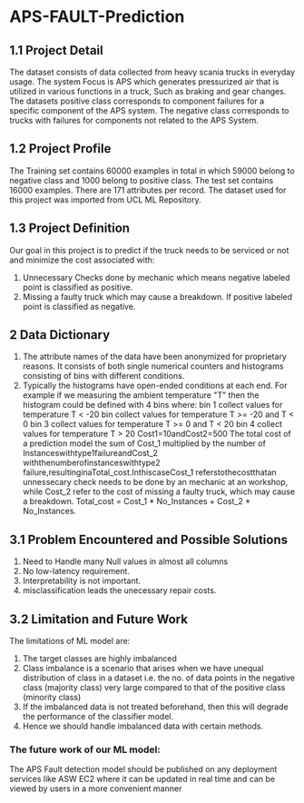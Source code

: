 # APS-FAULT-Prediction
## 1.1 Project Detail
The dataset consists of data collected from heavy scania trucks in everyday usage. The system Focus is APS which generates pressurized air that is utilized in various functions in a truck, Such as braking and gear changes. The datasets positive class corresponds to component failures for a specific component of the APS system. The negative class corresponds to trucks with failures for components not related to the APS System.

## 1.2 Project Profile
The Training set contains 60000 examples in total in which 59000 belong to negative class and 1000 belong to positive class. The test set contains 16000 examples. There are 171 attributes per record. The dataset used for this project was imported from UCL ML Repository.

## 1.3 Project Definition
Our goal in this project is to predict if the truck needs to be serviced or not and minimize the cost associated with:
1) Unnecessary Checks done by mechanic which means negative labeled point is classified
as positive.
2) Missing a faulty truck which may cause a breakdown. If positive labeled point is classified as negative.

## 2 Data Dictionary
1) The attribute names of the data have been anonymized for proprietary reasons. It consists of both single numerical counters and histograms consisting of bins with different conditions.
2) Typically the histograms have open-ended conditions at each
end. For example if we measuring the ambient temperature "T" then the histogram could be defined with 4 bins where: bin 1 collect values for temperature T < -20 bin collect values for temperature T >= -20 and T < 0 bin 3 collect values for temperature T >= 0 and T < 20 bin 4 collect values for temperature T > 20
 Cost1=10andCost2=500
The total cost of a prediction model the sum of Cost_1 multiplied by the number of Instanceswithtype1failureandCost_2 withthenumberofinstanceswithtype2 failure,resultinginaTotal_cost.InthiscaseCost_1 referstothecostthatan unnessecary check needs to be done by an mechanic at an workshop, while Cost_2 refer to the cost of missing a faulty truck, which may cause a breakdown. Total_cost = Cost_1 * No_Instances + Cost_2 * No_Instances.

## 3.1 Problem Encountered and Possible Solutions
1) Need to Handle many Null values in almost all columns
2) No low-latency requirement.
3) Interpretability is not important.
4) misclassification leads the unecessary repair costs.

## 3.2 Limitation and Future Work
The limitations of ML model are:
1) The target classes are highly imbalanced
2) Class imbalance is a scenario that arises when we have unequal distribution of class in a dataset i.e. the
no. of data points in the negative class (majority class) very large compared to that of the positive class
(minority class)
3) If the imbalanced data is not treated beforehand, then this will degrade the performance of the classifier
model.
4) Hence we should handle imbalanced data with certain methods.

### The future work of our ML model:
The APS Fault detection model should be published on any deployment services like ASW EC2 where it can be updated in real time and can be viewed by users in a more convenient manner
